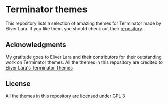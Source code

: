 # Terminator themes

This repository lists a selection of amazing themes for Terminator made by Eliver Lara.
If you like them, you should check out their [repository](https://github.com/EliverLara/terminator-themes).

## Acknowledgments

My gratitude goes to Eliver Lara and their contributors for their outstanding work
on Terminator themes. All the themes in this repository are credited to 
[Eliver Lara's Terminator Themes](https://github.com/EliverLara/terminator-themes)

## License

All the themes in this repository are licensed under
[GPL 3](https://www.gnu.org/licenses/gpl-3.0.fr.html#license-text)